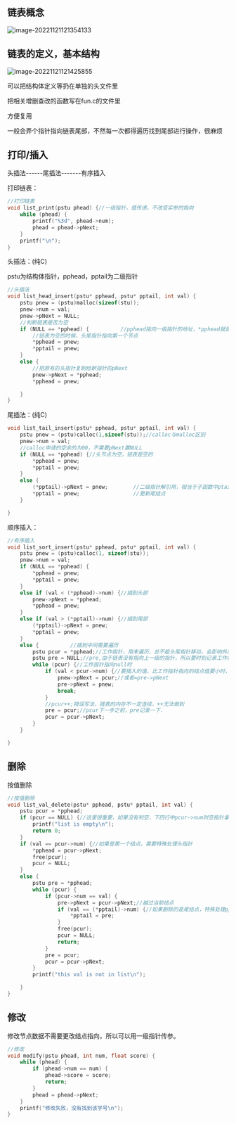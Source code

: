 ## 链表概念



![image-20221121121354133](C:\Users\23614\AppData\Roaming\Typora\typora-user-images\image-20221121121354133.png)

## 链表的定义，基本结构

![image-20221121121425855](C:\Users\23614\AppData\Roaming\Typora\typora-user-images\image-20221121121425855.png)

可以把结构体定义等扔在单独的头文件里

把相关增删查改的函数写在fun.c的文件里

方便复用



一般会弄个指针指向链表尾部，不然每一次都得遍历找到尾部进行操作，很麻烦



## 打印/插入



头插法------尾插法-------有序插入



打印链表：

```c
//打印链表
void list_print(pstu phead) {//一级指针，值传递，不改变实参的指向
	while (phead) {
		printf("%3d", phead->num);
		phead = phead->pNext;
	}
	printf("\n");
}
```





头插法：(纯C)

pstu为结构体指针，pphead，pptail为二级指针

```c
//头插法
void list_head_insert(pstu* pphead, pstu* pptail, int val) {
	pstu pnew = (pstu)malloc(sizeof(stu));
	pnew->num = val;
	pnew->pNext = NULL;
	//判断链表是否为空
	if (NULL == *pphead) {			//pphead指向一级指针的地址，*pphead就是子函数的phead的值
		//链表为空的时候，头尾指针指向第一个节点
		*pphead = pnew;
		*pptail = pnew;
	}
	else {
		//把原有的头指针复制给新指针的pNext
		pnew->pNext = *pphead;
		*pphead = pnew;

	}
}
```





尾插法：(纯C)

```c
void list_tail_insert(pstu* pphead, pstu* pptail, int val) {
	pstu pnew = (pstu)calloc(1,sizeof(stu));//calloc与malloc区别
	pnew->num = val;
	//calloc申请的空余的为00，不需要pNext置NULL
	if (NULL == *pphead) {//头节点为空，链表是空的
		*pphead = pnew;
		*pptail = pnew;
	}
	else {
		(*pptail)->pNext = pnew;		//二级指针解引用，相当于子函数中ptail->pNext
		*pptail = pnew;					//更新尾结点
	}

}
```





顺序插入：

```c
//有序插入
void list_sort_insert(pstu* pphead, pstu* pptail, int val) {
	pstu pnew = (pstu)calloc(1, sizeof(stu));
	pnew->num = val;
	if (NULL == *pphead) {
		*pphead = pnew;
		*pptail = pnew;
	}
	else if (val < (*pphead)->num) {//插到头部
		pnew->pNext = *pphead;
		*pphead = pnew;
	}
	else if (val > (*pptail)->num) {//插到尾部
		(*pptail)->pNext = pnew;
		*pptail = pnew;
	}
	else {			//插到中间需要遍历
		pstu pcur = *pphead;//工作指针，用来遍历，总不能头尾指针移动，会影响外面
		pstu pre = NULL;//pre,由于链表没有指向上一级的指针，所以要时刻记录工作指针的上一个，用来插入
		while (pcur) {//工作指针指向null时
			if (val < pcur->num) {//要插入的值，比工作指针指向的结点值要小时，可以插到工作指针指向结点前面
				pnew->pNext = pcur;//或者=pre->pNext
				pre->pNext = pnew;
				break;
			}
			//pcur++;错误写法，链表的内存不一定连续，++无法做到
			pre = pcur;//pcur下一步之前，pre记录一下.
			pcur = pcur->pNext;
		}
	}

}
```





## 删除

按值删除

```c
//按值删除
void list_val_delete(pstu* pphead, pstu* pptail, int val) {
	pstu pcur = *pphead;
	if (pcur == NULL) {//这里很重要，如果没有判空，下四行中pcur->num时空指针拿数据会报错
		printf("list is empty\n");
		return 0;
	}
	if (val == pcur->num) {//如果是第一个结点，需要特殊处理头指针
		*pphead = pcur->pNext;
		free(pcur);
		pcur = NULL;
	}
	else {
		pstu pre = *pphead;
		while (pcur) {
			if (pcur->num == val) {
				pre->pNext = pcur->pNext;//越过当前结点
				if (val == (*pptail)->num) {//如果删除的是尾结点，特殊处理pptail
					*pptail = pre;
				}
				free(pcur);
				pcur = NULL;
				return;
			}
			pre = pcur;
			pcur = pcur->pNext;
		}
		printf("this val is not in list\n");

	}
}
```



## 修改

修改节点数据不需要更改结点指向，所以可以用一级指针传参。

```c
//修改
void modify(pstu phead, int num, float score) {
	while (phead) {
		if (phead->num == num) {
			phead->score = score;
			return;
		}
		phead = phead->pNext;
	}
	printf("修改失败，没有找到该学号\n");
}
```

















